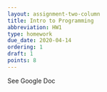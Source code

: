 ```yaml
---
layout: assignment-two-column
title: Intro to Programming
abbreviation: HW1
type: homework
due_date: 2020-04-14
ordering: 1
draft: 1
points: 8
---
```


See Google Doc